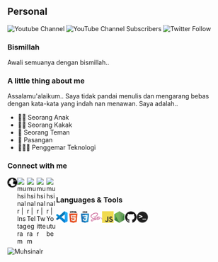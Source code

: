 ## Personal

![Youtube Channel](https://img.shields.io/badge/Muhsinalr-red?&style=social&logo=youtube)
![YouTube Channel Subscribers](https://img.shields.io/youtube/channel/subscribers/UCvlrvvtW8AIHlRQRJbFeg0w)
![Twitter Follow](https://img.shields.io/twitter/follow/muhsinalr?style=social)

### Bismillah

Awali semuanya dengan bismillah..

### A little thing about me

Assalamu'alaikum..
Saya tidak pandai menulis dan mengarang bebas dengan kata-kata yang indah nan menawan. Saya adalah..
- 👶🏻 Seorang Anak
- 👦🏻 Seorang Kakak
- 👥 Seorang Teman
- 👫 Pasangan
- 👨🏻‍💻 Penggemar Teknologi

### Connect with me

[<img align="left" alt="muhsinalr.com" width="22px" src="https://raw.githubusercontent.com/iconic/open-iconic/master/svg/globe.svg" />][website]
[<img align="left" alt="muhsinalr | Instagram" width="22px" src="https://cdn.jsdelivr.net/npm/simple-icons@v3/icons/instagram.svg" />][instagram]
[<img align="left" alt="muhsinalr | Telegram" width="22px" src="https://cdn.jsdelivr.net/npm/simple-icons@v3/icons/telegram.svg" />][telegram]
[<img align="left" alt="muhsinalr | Twitter" width="22px" src="https://cdn.jsdelivr.net/npm/simple-icons@v3/icons/twitter.svg" />][twitter]
[<img align="left" alt="muhsinalr | Youtube" width="22px" src="https://cdn.jsdelivr.net/npm/simple-icons@v3/icons/youtube.svg" />][youtube]

<br />

### Languages & Tools

[<img align="left" alt="Visual Studio Code" width="26px" src="https://raw.githubusercontent.com/github/explore/80688e429a7d4ef2fca1e82350fe8e3517d3494d/topics/visual-studio-code/visual-studio-code.png" />][website]
[<img align="left" alt="HTML5" width="26px" src="https://raw.githubusercontent.com/github/explore/80688e429a7d4ef2fca1e82350fe8e3517d3494d/topics/html/html.png" />][website]
[<img align="left" alt="CSS3" width="26px" src="https://raw.githubusercontent.com/github/explore/80688e429a7d4ef2fca1e82350fe8e3517d3494d/topics/css/css.png" />][website]
[<img align="left" alt="Sass" width="26px" src="https://raw.githubusercontent.com/github/explore/80688e429a7d4ef2fca1e82350fe8e3517d3494d/topics/sass/sass.png" />][website]
[<img align="left" alt="JavaScript" width="26px" src="https://raw.githubusercontent.com/github/explore/80688e429a7d4ef2fca1e82350fe8e3517d3494d/topics/javascript/javascript.png" />][website]
[<img align="left" alt="Node.js" width="26px" src="https://raw.githubusercontent.com/github/explore/80688e429a7d4ef2fca1e82350fe8e3517d3494d/topics/nodejs/nodejs.png" />][website]
[<img align="left" alt="GitHub" width="26px" src="https://raw.githubusercontent.com/github/explore/78df643247d429f6cc873026c0622819ad797942/topics/github/github.png" />][website]
[<img align="left" alt="Terminal" width="26px" src="https://raw.githubusercontent.com/github/explore/80688e429a7d4ef2fca1e82350fe8e3517d3494d/topics/terminal/terminal.png" />][website]

<br />
<br />
<br />
<br />

![Muhsinalr](https://muhsinalr.com/img/Logo-full.png)

[website]: https://muhsinalr.com
[instagram]: https://instagram.com/muhsinalr
[telegram]: https://telegram.me/kreasisaya
[twitter]: https://twitter.com/muhsinalr
[youtube]: https://www.youtube.com/channel/UCvlrvvtW8AIHlRQRJbFeg0w

